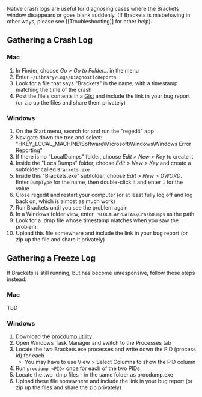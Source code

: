 Native crash logs are useful for diagnosing cases where the Brackets window disappears or goes blank suddenly.
(If Brackets is misbehaving in other ways, please see [[Troubleshooting]] for other help).

## Gathering a Crash Log

### Mac

1. In Finder, choose _Go > Go to Folder..._ in the menu
2. Enter `~/Library/Logs/DiagnosticReports`
3. Look for a file that says "Brackets" in the name, with a timestamp matching the time of the crash
4. Post the file's contents in a [Gist](https://gist.github.com) and include the link in your bug report (or zip up the files and share them privately)

### Windows

1. On the Start menu, search for and run the "regedit" app
2. Navigate down the tree and select: "HKEY_LOCAL_MACHINE\Software\Microsoft\Windows\Windows Error Reporting"
3. If there is no "LocalDumps" folder, choose _Edit > New > Key_ to create it
4. Inside the "LocalDumps" folder, choose _Edit > New > Key_ and create a subfolder called `Brackets.exe`
5. Inside this "Brackets.exe" subfolder, choose _Edit > New > DWORD_.  Enter `DumpType` for the name, then double-click it and enter `1` for the value
6. Close regedit and restart your computer (or at least fully log off and log back on, which is almost as much work)
7. Run Brackets until you see the problem again
8. In a Windows folder view, enter ` %LOCALAPPDATA%\CrashDumps` as the path
9. Look for a .dmp file whose timestamp matches when you saw the problem.
10. Upload this file somewhere and include the link in your bug report (or zip up the file and share it privately)


## Gathering a Freeze Log

If Brackets is still running, but has become unresponsive, follow these steps instead:

### Mac

TBD

### Windows

1. Download the [procdump utility](http://technet.microsoft.com/en-us/sysinternals/dd996900.aspx)
2. Open Windows Task Manager and switch to the Processes tab
3. Locate the _two_ Brackets.exe processes and write down the PID (process id) for each
    * You may have to use View > Select Columns to show the PID column
4. Run `procdump <PID>` once for each of the two PIDs
5. Locate the two .dmp files - in the same folder as procdump.exe
6. Upload these file somewhere and include the link in your bug report (or zip up the files and share the zip privately)